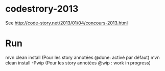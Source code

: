 codestrory-2013
===============

See http://code-story.net/2013/01/04/concours-2013.html

Run
===

mvn clean install       (Pour les story annotées @done: activé par défaut)
mvn clean install -Pwip (Pour les story annotées @wip : work in progress)
